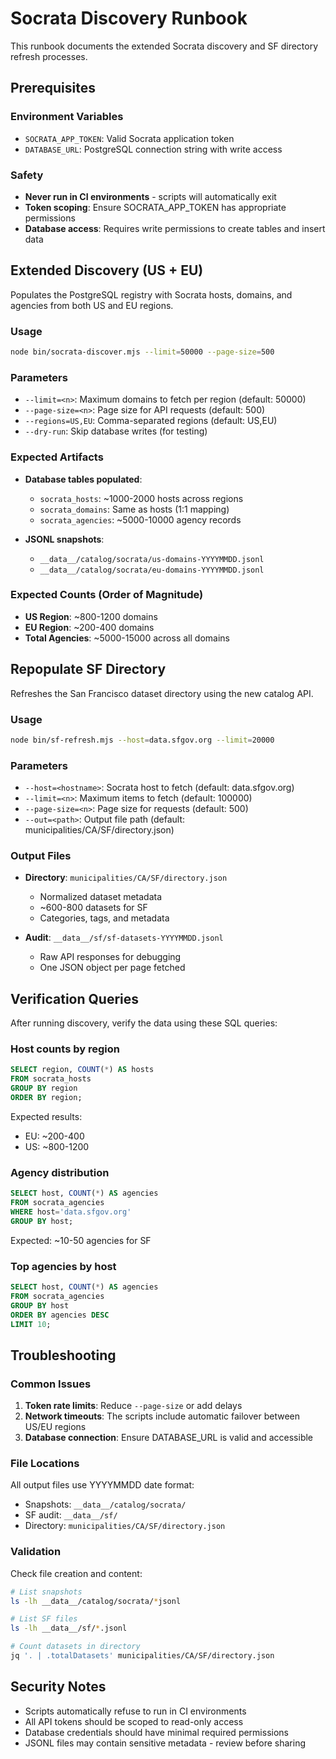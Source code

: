 # Socrata Discovery Runbook

This runbook documents the extended Socrata discovery and SF directory refresh processes.

## Prerequisites

### Environment Variables
- `SOCRATA_APP_TOKEN`: Valid Socrata application token
- `DATABASE_URL`: PostgreSQL connection string with write access

### Safety
- **Never run in CI environments** - scripts will automatically exit
- **Token scoping**: Ensure SOCRATA_APP_TOKEN has appropriate permissions
- **Database access**: Requires write permissions to create tables and insert data

## Extended Discovery (US + EU)

Populates the PostgreSQL registry with Socrata hosts, domains, and agencies from both US and EU regions.

### Usage

```bash
node bin/socrata-discover.mjs --limit=50000 --page-size=500
```

### Parameters

- `--limit=<n>`: Maximum domains to fetch per region (default: 50000)
- `--page-size=<n>`: Page size for API requests (default: 500)
- `--regions=US,EU`: Comma-separated regions (default: US,EU)
- `--dry-run`: Skip database writes (for testing)

### Expected Artifacts

- **Database tables populated**:
  - `socrata_hosts`: ~1000-2000 hosts across regions
  - `socrata_domains`: Same as hosts (1:1 mapping)
  - `socrata_agencies`: ~5000-10000 agency records

- **JSONL snapshots**:
  - `__data__/catalog/socrata/us-domains-YYYYMMDD.jsonl`
  - `__data__/catalog/socrata/eu-domains-YYYYMMDD.jsonl`

### Expected Counts (Order of Magnitude)

- **US Region**: ~800-1200 domains
- **EU Region**: ~200-400 domains
- **Total Agencies**: ~5000-15000 across all domains

## Repopulate SF Directory

Refreshes the San Francisco dataset directory using the new catalog API.

### Usage

```bash
node bin/sf-refresh.mjs --host=data.sfgov.org --limit=20000
```

### Parameters

- `--host=<hostname>`: Socrata host to fetch (default: data.sfgov.org)
- `--limit=<n>`: Maximum items to fetch (default: 100000)
- `--page-size=<n>`: Page size for requests (default: 500)
- `--out=<path>`: Output file path (default: municipalities/CA/SF/directory.json)

### Output Files

- **Directory**: `municipalities/CA/SF/directory.json`
  - Normalized dataset metadata
  - ~600-800 datasets for SF
  - Categories, tags, and metadata

- **Audit**: `__data__/sf/sf-datasets-YYYYMMDD.jsonl`
  - Raw API responses for debugging
  - One JSON object per page fetched

## Verification Queries

After running discovery, verify the data using these SQL queries:

### Host counts by region
```sql
SELECT region, COUNT(*) AS hosts 
FROM socrata_hosts 
GROUP BY region 
ORDER BY region;
```

Expected results:
- EU: ~200-400
- US: ~800-1200

### Agency distribution
```sql
SELECT host, COUNT(*) AS agencies 
FROM socrata_agencies 
WHERE host='data.sfgov.org'
GROUP BY host;
```

Expected: ~10-50 agencies for SF

### Top agencies by host
```sql
SELECT host, COUNT(*) AS agencies 
FROM socrata_agencies 
GROUP BY host 
ORDER BY agencies DESC 
LIMIT 10;
```

## Troubleshooting

### Common Issues

1. **Token rate limits**: Reduce `--page-size` or add delays
2. **Network timeouts**: The scripts include automatic failover between US/EU regions
3. **Database connection**: Ensure DATABASE_URL is valid and accessible

### File Locations

All output files use YYYYMMDD date format:
- Snapshots: `__data__/catalog/socrata/`
- SF audit: `__data__/sf/`
- Directory: `municipalities/CA/SF/directory.json`

### Validation

Check file creation and content:
```bash
# List snapshots
ls -lh __data__/catalog/socrata/*jsonl

# List SF files  
ls -lh __data__/sf/*.jsonl

# Count datasets in directory
jq '. | .totalDatasets' municipalities/CA/SF/directory.json
```

## Security Notes

- Scripts automatically refuse to run in CI environments
- All API tokens should be scoped to read-only access
- Database credentials should have minimal required permissions
- JSONL files may contain sensitive metadata - review before sharing